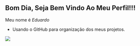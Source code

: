 ## Bom Dia, Seja Bem Vindo Ao Meu Perfil!!!

 Meu nome é *Eduardo* 

 - Usando o GitHub para organização dos meus projetos.

![](https://tenor.com/pt-BR/view/eduardo-eduardo-dog-eduardo-horror-dog-gif-17518425)

